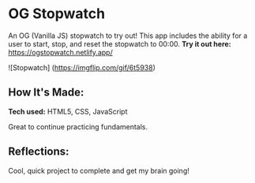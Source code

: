 # OG Stopwatch

An OG (Vanilla JS) stopwatch to try out! This app includes the ability for a user to start, stop, and reset the stopwatch to 00:00. 
**Try it out here:** https://ogstopwatch.netlify.app/

![Stopwatch] (https://imgflip.com/gif/6t5938)

## How It's Made:

**Tech used:** HTML5, CSS, JavaScript

Great to continue practicing fundamentals. 

## Reflections:

Cool, quick project to complete and get my brain going! 
